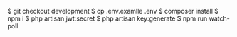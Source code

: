 $ git checkout development
$ cp .env.examlle .env
$ composer install
$ npm i
$ php artisan jwt:secret
$ php artisan key:generate
$ npm run watch-poll
